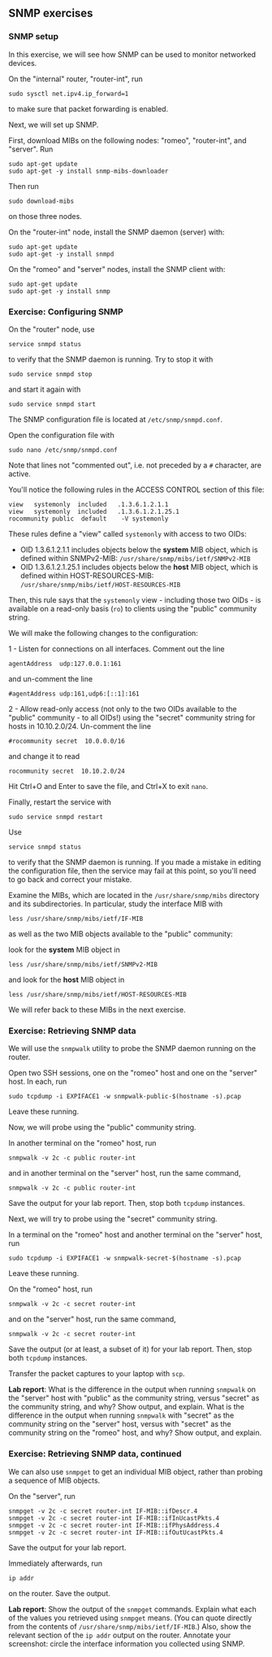 ## SNMP exercises

<!-- For this experiment, we will use the topology illustrated here, with IP addresses as noted on the diagram and a subnet mask of 255.255.255.0 on each interface:


![Network topology](security-topology.svg)

To set up this topology in the GENI Portal, create a slice, click on "Add Resources", and load the RSpec from the following URL: [https://raw.githubusercontent.com/ffund/tcp-ip-essentials/master/lab9/lab9-security-rspec.xml](https://raw.githubusercontent.com/ffund/tcp-ip-essentials/master/lab9/lab9-security-rspec.xml)

Refer to the [monitor website](https://fedmon.fed4fire.eu/overview/instageni) to identify an InstaGENI site that has many "free VMs" available.  Then bind to an InstaGENI site and reserve your resources. Wait for them to become available for login ("turn green" on your canvas) and then SSH into each, using the details given in the GENI Portal. -->


### SNMP setup

In this exercise, we will see how SNMP can be used to monitor networked devices.

On the "internal" router, "router-int", run

```
sudo sysctl net.ipv4.ip_forward=1
```

to make sure that packet forwarding is enabled.

Next, we will set up SNMP. 

First, download MIBs on the following nodes: "romeo", "router-int", and "server". Run

```
sudo apt-get update
sudo apt-get -y install snmp-mibs-downloader
```

Then run

```
sudo download-mibs
```

on those three nodes.

On the "router-int" node, install the SNMP daemon (server) with:

```
sudo apt-get update
sudo apt-get -y install snmpd
```

On the "romeo" and "server" nodes, install the SNMP client with:

```
sudo apt-get update
sudo apt-get -y install snmp
```



### Exercise: Configuring SNMP

On the "router" node, use

```
service snmpd status
```

to verify that the SNMP daemon is running. Try to stop it with

```
sudo service snmpd stop
```

and start it again with

```
sudo service snmpd start
```

The SNMP configuration file is located at `/etc/snmp/snmpd.conf`.  

Open the configuration file with

```
sudo nano /etc/snmp/snmpd.conf
```

Note that lines not "commented out", i.e. not preceded by a `#` character, are active.

You'll notice the following rules in the ACCESS CONTROL section of this file:

```
view   systemonly  included   .1.3.6.1.2.1.1
view   systemonly  included   .1.3.6.1.2.1.25.1
rocommunity public  default    -V systemonly
```

These rules define a "view" called `systemonly` with access to two OIDs:

* OID 1.3.6.1.2.1.1 includes objects below the **system** MIB object, which is defined within SNMPv2-MIB: `/usr/share/snmp/mibs/ietf/SNMPv2-MIB`
* OID 1.3.6.1.2.1.25.1 includes objects below the **host** MIB object, which is defined within  HOST-RESOURCES-MIB: `/usr/share/snmp/mibs/ietf/HOST-RESOURCES-MIB`

Then, this rule says that the `systemonly` view - including those two OIDs - is available on a read-only basis (`ro`) to clients using the "public" community string. 

We will make the following changes to the configuration:

1 - Listen for connections on all interfaces. Comment out the line 

```
agentAddress  udp:127.0.0.1:161
```

and un-comment the line

```
#agentAddress udp:161,udp6:[::1]:161
```

2 - Allow read-only access (not only to the two OIDs available to the "public" community - to all OIDs!) using the "secret" community string for hosts in 10.10.2.0/24. Un-comment the line

```
#rocommunity secret  10.0.0.0/16
```

and change it to read

```
rocommunity secret  10.10.2.0/24
```

Hit Ctrl+O and Enter to save the file, and Ctrl+X to exit `nano`.

Finally, restart the service with


```
sudo service snmpd restart
```

Use

```
service snmpd status
```

to verify that the SNMP daemon is running. If you made a mistake in editing the configuration file, then the service may fail at this point, so you'll need to go back and correct your mistake.

Examine the MIBs, which are located in the `/usr/share/snmp/mibs` directory and its subdirectories. In particular, study the interface MIB with

```
less /usr/share/snmp/mibs/ietf/IF-MIB
```

as well as the two MIB objects available to the "public" community: 

look for the **system** MIB object in 

```
less /usr/share/snmp/mibs/ietf/SNMPv2-MIB
```

and look for the **host** MIB object in 

```
less /usr/share/snmp/mibs/ietf/HOST-RESOURCES-MIB
```

We will refer back to these MIBs in the next exercise.

### Exercise: Retrieving SNMP data

We will use the `snmpwalk` utility to probe the SNMP daemon running on the router.

Open two SSH sessions, one on the "romeo" host and one on the "server" host. In each, run

```
sudo tcpdump -i EXPIFACE1 -w snmpwalk-public-$(hostname -s).pcap
```

Leave these running.

Now, we will probe using the "public" community string.

In another terminal on the "romeo" host, run

```
snmpwalk -v 2c -c public router-int
```

and in another terminal on the "server" host, run the same command, 

```
snmpwalk -v 2c -c public router-int
```

Save the output for your lab report. Then, stop both `tcpdump` instances.

Next, we will try to probe using the "secret" community string. 

In a terminal on the "romeo" host and another terminal on the "server" host, run

```
sudo tcpdump -i EXPIFACE1 -w snmpwalk-secret-$(hostname -s).pcap
```

Leave these running.

On the "romeo" host, run

```
snmpwalk -v 2c -c secret router-int
```

and on the "server" host, run the same command, 

```
snmpwalk -v 2c -c secret router-int 
```

Save the output (or at least, a subset of it) for your lab report. Then, stop both `tcpdump` instances.

Transfer the packet captures to your laptop with `scp`.

**Lab report**: What is the difference in the output when running `snmpwalk` on the "server" host with "public" as the community string, versus "secret" as the community string, and why? Show output, and explain. What is the difference in the output when running  `snmpwalk` with "secret" as the community string on the "server" host, versus with "secret" as the community string on the "romeo" host, and why? Show output, and explain. 


### Exercise: Retrieving SNMP data, continued


We can also use `snmpget` to get an individual MIB object, rather than probing a sequence of MIB objects.

On the "server", run

```
snmpget -v 2c -c secret router-int IF-MIB::ifDescr.4
snmpget -v 2c -c secret router-int IF-MIB::ifInUcastPkts.4
snmpget -v 2c -c secret router-int IF-MIB::ifPhysAddress.4
snmpget -v 2c -c secret router-int IF-MIB::ifOutUcastPkts.4
```

Save the output for your lab report.

Immediately afterwards, run

```
ip addr
```

on the router. Save the output.

**Lab report**: Show the output of the `snmpget` commands. Explain what each of the values you retrieved using `snmpget` means. (You can quote directly from the contents of `/usr/share/snmp/mibs/ietf/IF-MIB`.) Also, show the relevant section of the `ip addr` output on the router. Annotate your screenshot: circle the interface information you collected using SNMP.



